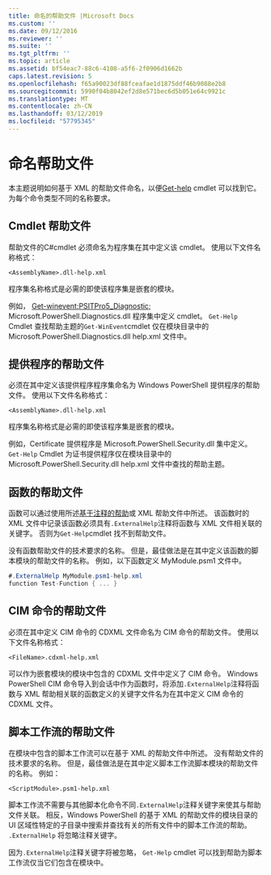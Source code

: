 ```yaml
---
title: 命名的帮助文件 |Microsoft Docs
ms.custom: ''
ms.date: 09/12/2016
ms.reviewer: ''
ms.suite: ''
ms.tgt_pltfrm: ''
ms.topic: article
ms.assetid: bf54eac7-88c6-4108-a5f6-2f0906d1662b
caps.latest.revision: 5
ms.openlocfilehash: f65a90023df88fceafae1d1875ddf46b9088e2b8
ms.sourcegitcommit: 5990f04b8042ef2d8e571bec6d5b051e64c9921c
ms.translationtype: MT
ms.contentlocale: zh-CN
ms.lasthandoff: 03/12/2019
ms.locfileid: "57795345"
---
```

# <a name="naming-help-files"></a>命名帮助文件

本主题说明如何基于 XML 的帮助文件命名，以便[Get-help](/powershell/module/Microsoft.PowerShell.Core/Get-Help) cmdlet 可以找到它。 为每个命令类型不同的名称要求。

## <a name="cmdlet-help-files"></a>Cmdlet 帮助文件

帮助文件的C#cmdlet 必须命名为程序集在其中定义该 cmdlet。 使用以下文件名称格式：

```
<AssemblyName>.dll-help.xml
```

程序集名称格式是必需的即使该程序集是嵌套的模块。

例如， [Get-winevent;PSITPro5_Diagnostic;](/powershell/module/Microsoft.PowerShell.Diagnostics/Get-WinEvent) Microsoft.PowerShell.Diagnostics.dll 程序集中定义 cmdlet。 `Get-Help` Cmdlet 查找帮助主题的`Get-WinEvent`cmdlet 仅在模块目录中的 Microsoft.PowerShell.Diagnostics.dll help.xml 文件中。

## <a name="provider-help-files"></a>提供程序的帮助文件

必须在其中定义该提供程序程序集命名为 Windows PowerShell 提供程序的帮助文件。 使用以下文件名称格式：

```
<AssemblyName>.dll-help.xml
```

程序集名称格式是必需的即使该程序集是嵌套的模块。

例如，Certificate 提供程序是 Microsoft.PowerShell.Security.dll 集中定义。 `Get-Help` Cmdlet 为证书提供程序仅在模块目录中的 Microsoft.PowerShell.Security.dll help.xml 文件中查找的帮助主题。

## <a name="function-help-files"></a>函数的帮助文件

函数可以通过使用所述[基于注释的帮助](/powershell/module/microsoft.powershell.core/about/about_comment_based_help)或 XML 帮助文件中所述。 该函数时的 XML 文件中记录该函数必须具有`.ExternalHelp`注释将函数与 XML 文件相关联的关键字。 否则为`Get-Help`cmdlet 找不到帮助文件。

没有函数帮助文件的技术要求的名称。 但是，最佳做法是在其中定义该函数的脚本模块的帮助文件的名称。 例如，以下函数定义 MyModule.psm1 文件中。

```csharp
#.ExternalHelp MyModule.psm1-help.xml
function Test-Function { ... }
```

## <a name="cim-command-help-files"></a>CIM 命令的帮助文件

必须在其中定义 CIM 命令的 CDXML 文件命名为 CIM 命令的帮助文件。 使用以下文件名称格式：

```
<FileName>.cdxml-help.xml
```

可以作为嵌套模块的模块中包含的 CDXML 文件中定义了 CIM 命令。 Windows PowerShell CIM 命令导入到会话中作为函数时，将添加`.ExternalHelp`注释将函数与 XML 帮助相关联的函数定义的关键字文件名为在其中定义 CIM 命令的 CDXML 文件。

## <a name="script-workflow-help-files"></a>脚本工作流的帮助文件

在模块中包含的脚本工作流可以在基于 XML 的帮助文件中所述。 没有帮助文件的技术要求的名称。 但是，最佳做法是在其中定义脚本工作流脚本模块的帮助文件的名称。 例如：

```
<ScriptModule>.psm1-help.xml
```

脚本工作流不需要与其他脚本化命令不同`.ExternalHelp`注释关键字来使其与帮助文件关联。 相反，Windows PowerShell 的基于 XML 的帮助文件的模块目录的 UI 区域性特定的子目录中搜索并查找有关的所有文件中的脚本工作流的帮助。 `.ExternalHelp` 将忽略注释关键字。

因为`.ExternalHelp`注释关键字将被忽略， `Get-Help` cmdlet 可以找到帮助为脚本工作流仅当它们包含在模块中。